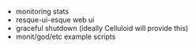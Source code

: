 - monitoring stats
- resque-ui-esque web ui
- graceful shutdown (ideally Celluloid will provide this)
- monit/god/etc example scripts
